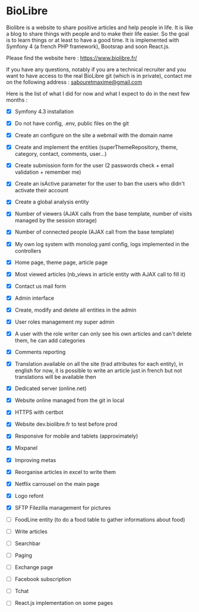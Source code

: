 # BioLibre

Biolibre is a website to share positive articles and help people in life. It is like a blog to share things with people and to make their life easier. So the goal is to learn things or at least to have a good time. It is implemented with Symfony 4 (a french PHP framework), Bootsrap and soon React.js.

Please find the website here : https://www.biolibre.fr/

If you have any questions, notably if you are a technical recruiter and you want to have access to the real BioLibre git (which is in private), contact me on the following address : sabouretmaxime@gmail.com

Here is the list of what I did for now and what I expect to do in the next few months :

- [x] Symfony 4.3 installation
- [x] Do not have config, .env, public files on the git
- [x] Create an configure on the site a webmail with the domain name
- [x] Create and implement the entities (superThemeRepository, theme, category, contact, comments, user...)
- [x] Create submission form for the user (2 passwords check + email validation + remember me)
- [x] Create an isActive parameter for the user to ban the users who didn't activate their account
- [x] Create a global analysis entity
- [x] Number of viewers (AJAX calls from the base template, number of visits managed by the session storage)
- [x] Number of connected people (AJAX call from the base template)
- [x] My own log system with monolog.yaml config, logs implemented in the controllers
- [x] Home page, theme page, article page
- [x] Most viewed articles (nb_views in article entity with AJAX call to fill it)
- [x] Contact us mail form
- [x] Admin interface
- [x] Create, modify and delete all entities in the admin
- [x] User roles management my super admin
- [x] A user with the role writer can only see his own articles and can't delete them, he can add categories
- [x] Comments reporting
- [x] Translation available on all the site (trad attributes for each entity), in english for now, it is possible to write an article just in french but not translations will be available then
- [x] Dedicated server (online.net)
- [x] Website online managed from the git in local
- [x] HTTPS with certbot
- [x] Website dev.biolibre.fr to test before prod
- [x] Responsive for mobile and tablets (approximately)
- [x] Mixpanel
- [x] Improving metas
- [x] Reorganise articles in excel to write them
- [x] Netflix carrousel on the main page
- [x] Logo refont
- [x] SFTP Filezilla management for pictures
- [ ] FoodLine entity (to do a food table to gather informations about food)
- [ ] Write articles
- [ ] Searchbar
- [ ] Paging
- [ ] Exchange page
- [ ] Facebook subscription
- [ ] Tchat
- [ ] React.js implementation on some pages

